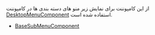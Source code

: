 <div class="dp-doc-container"">

<div class="dp-doc-tags">

<div class="desktop-version"></div>

</div>

<div class="dp-doc-body">

از این کامپوننت برای نمایش زیر منو های دسته بندی ها در کامپوننت
 [DesktopMenuComponent](DesktopMenuComponent.html#readme)
استفاده شده است.

</div>

<div class="dp-doc-links">

<div class="parent"></div>

+ [BaseSubMenuComponent](BaseSubMenuComponent.html)


</div>
</div> 


